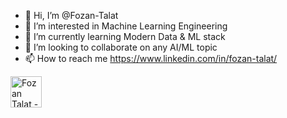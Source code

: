 - 👋 Hi, I’m @Fozan-Talat
- 👀 I’m interested in Machine Learning Engineering
- 🌱 I’m currently learning  Modern Data & ML stack
- 💞️ I’m looking to collaborate on  any AI/ML topic
- 📫 How to reach me  https://www.linkedin.com/in/fozan-talat/

<a href="https://www.linkedin.com/in/fozan-talat/" target="_blank" rel="noreferrer"> <img align="left" alt="Fozan Talat - LinkedIn" width="50px" src="https://camo.githubusercontent.com/941103b55ebacbfa446f1ade5f01f1419a12a2c6133fb07ef8894a524566498a/68747470733a2f2f636f6e74656e742e6c696e6b6564696e2e636f6d2f636f6e74656e742f64616d2f6d652f627573696e6573732f656e2d75732f616d702f6272616e642d736974652f76322f62672f4c492d4275672e7376672e6f726967696e616c2e737667" style="max-width: 100%;">

